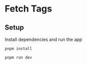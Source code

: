 # Fetch Tags

## Setup
Install dependencies and run the app
```console
pnpm install

pnpm run dev
```